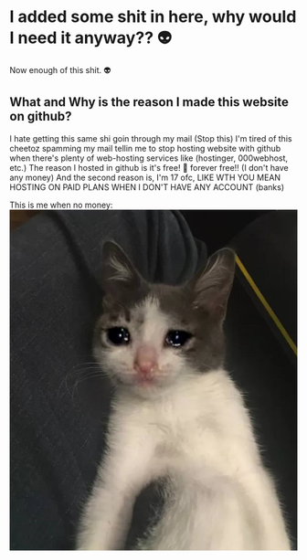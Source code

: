 # I added some shit in here, why would I need it anyway?? 👽

Now enough of this shit. :alien:

## What and Why is the reason I made this website on github?

I hate getting this same shi goin through my mail (Stop this)
I'm tired of this cheetoz spamming my mail tellin me to stop hosting website with github when there's plenty of web-hosting services like (hostinger, 000webhost, etc.)
The reason I hosted in github is it's free! 💯 forever free!! (I don't have any money)
And the second reason is, I'm 17 ofc, LIKE WTH YOU MEAN HOSTING ON PAID PLANS WHEN I DON'T HAVE ANY ACCOUNT (banks)

This is me when no money:
![picture 0](images/a3b45d2c1075774b23ea94050ab699f55f49aa63b0d0ff22730cf2871695d214.jpg)  
